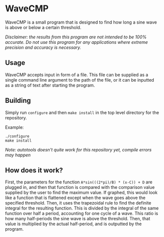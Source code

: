 # WaveCMP 
WaveCMP is a small program that is designed to find how long a sine wave is above or below a certain threshold.

*Disclaimer: the results from this program are not intended to be 100% accurate. Do not use this program for any applications where extreme precision and accuracy is necessary.*

## Usage

WaveCMP accepts input in form of a file. This file can be supplied as a single command line argument to the path of the file, or it can be inputted as a string of text after starting the program.

## Building

Simply run `configure` and then `make install` in the top level directory for the repository.

Example:

```
./configure
make install
```

*Note: autotools doesn't quite work for this repository yet, compile errors may happen*

## How does it work?

First, the parameters for the function `A*sin(((2*pi)/B) * (x-C)) + D` are plugged in, and then that function is compared with the comparison value supplied by the user to find the maximum value. If graphed, this would look like a function that is flattened except when the wave goes above the specified threshold. Then, it uses the trapezoidal rule to find the definite integral for the resulting function. This is divided by the integral of the same function over half a period, accounting for one cycle of a wave. This ratio is how many half-periods the sine wave is above the threshold. Then, that value is multiplied by the actual half-period, and is outputted by the program.